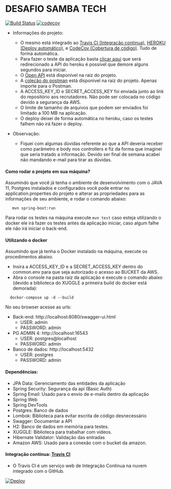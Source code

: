 # DESAFIO SAMBA TECH

[![Build Status](https://travis-ci.org/WenderGalan/desafio-sambatech.svg?branch=master)](https://travis-ci.org/WenderGalan/desafio-sambatech)
[![codecov](https://codecov.io/gh/WenderGalan/desafio-sambatech/branch/master/graph/badge.svg)](https://codecov.io/gh/WenderGalan/desafio-sambatech)

- Informações do projeto: 
    - O mesmo está integrado ao [Travis CI (Integração continua)](https://travis-ci.org/github/WenderGalan/desafio-sambatech), [HEROKU (Deploy automático)](https://desafio-sambatech.herokuapp.com/swagger-ui.html), e [CodeCov (Cobertura de código)](https://codecov.io/gh/WenderGalan/desafio-sambatech). Tudo de forma automática.
    - Para fazer o teste da aplicação basta [clicar aqui](https://desafio-sambatech.herokuapp.com/swagger-ui.html) que será redirecionado a API do heroku é possível que demore alguns segundos para iniciar.
    - O [Open API](https://github.com/WenderGalan/desafio-sambatech/blob/master/open-api.json) está disponível na raiz do projeto.
    - A [coleção do postman](https://github.com/WenderGalan/desafio-sambatech/blob/master/postman_collection.json) está disponível na raiz do projeto. Apenas importe para o Postman.
    - A ACCESS_KEY_ID e SECRET_ACCESS_KEY foi enviada junto ao link do repositório aos recrutadores. Não pode ser colocada no código devido a segurança da AWS.
    - O limite de tamanho de arquivos que podem ser enviados foi limitado a 100 MB na aplicação.
    - O deploy deixei de forma automática no heroku, caso os testes falhem não irá fazer o deploy.
    
- Observação:
    - Fiquei com algumas dúvidas referente ao que a API deveria receber como parâmetro e body nos controllers e fiz da forma que imaginei que seria tratado a informação. Devido ser final de semana acabei não mandando e-mail para tirar as dúvidas.

#### Como rodar o projeto em sua máquina?
   Assumindo que você já tenha o ambiente de desenvolvimento com o JAVA 11, Postgres instalados e configurados você pode entrar no application.properties do projeto e alterar as propriedades para as informações de seu ambiente, e rodar o comando abaixo:
```
   mvn spring-boot:run
```

   Para rodar os testes na máquina execute ```mvn test``` caso esteja utilizando o docker ele irá fazer os testes antes da aplicação iniciar, caso algum falhe ele não irá iniciar o back-end.

#### Utilizando o docker

Assumindo que já tenha o Docker instalado na máquina, execute os procedimentos abaixo.

- Insira a ACCESS_KEY_ID e a SECRET_ACCESS_KEY dentro do common.env para que seja autorizado o acesso ao BUCKET da AWS.
- Abra o console na pasta raiz da aplicação e execute o comando abaixo (devido a biblioteca do XUGGLE a primeira build do docker está demorada):
  
```
  docker-compose up -d --build
```

No seu browser acesse as urls:
- Back-end: http://localhost:8080/swagger-ui.html
    - USER: admin
    - PASSWORD: admin
- PG ADMIN 4: http://localhost:16543
    - USER: postgres@localhost
    - PASSWORD: admin
- Banco de dados: http://localhost:5432
    - USER: postgres
    - PASSWORD: admin

#### Dependências:
  - JPA Data: Gerenciamento das entidades da aplicação
  - Spring Security: Segurança da api (Basic Auth)
  - Spring Email: Usado para o envio de e-mails dentro da aplicação
  - Spring Web
  - Spring DevTools
  - Postgres: Banco de dados
  - Lombok: Biblioteca para evitar escrita de código desnecessário
  - Swagger: Documentar a API
  - H2: Banco de dados em memória para testes.
  - XUGGLE: Biblioteca para trabalhar com videos.
  - Hibernate Validator: Validação das entradas
  - Amazon AWS: Usado para a conexão com o bucket da amazon.
 
#### Integração contínua: [Travis CI](https://travis-ci.org/)
   - O Travis CI é um serviço web de Integração Contínua na nuvem integrado com o GitHub.

[![Deploy](https://www.herokucdn.com/deploy/button.png)](https://desafio-sambatech.herokuapp.com/swagger-ui.html)
